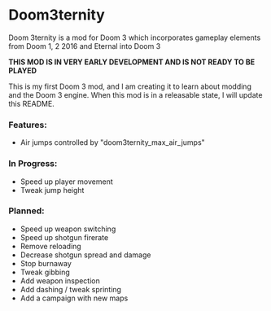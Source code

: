 # Doom3ternity
Doom 3ternity is a mod for Doom 3 which incorporates gameplay elements from Doom 1, 2 2016 and Eternal into Doom 3

**THIS MOD IS IN VERY EARLY DEVELOPMENT AND IS NOT READY TO BE PLAYED**

This is my first Doom 3 mod, and I am creating it to learn about modding and the Doom 3 engine. When this mod is in a releasable state, I will update this README.

### Features:
* Air jumps controlled by "doom3ternity_max_air_jumps"

### In Progress:
* Speed up player movement
* Tweak jump height

### Planned:
* Speed up weapon switching
* Speed up shotgun firerate
* Remove reloading
* Decrease shotgun spread and damage
* Stop burnaway
* Tweak gibbing
* Add weapon inspection
* Add dashing / tweak sprinting
* Add a campaign with new maps
